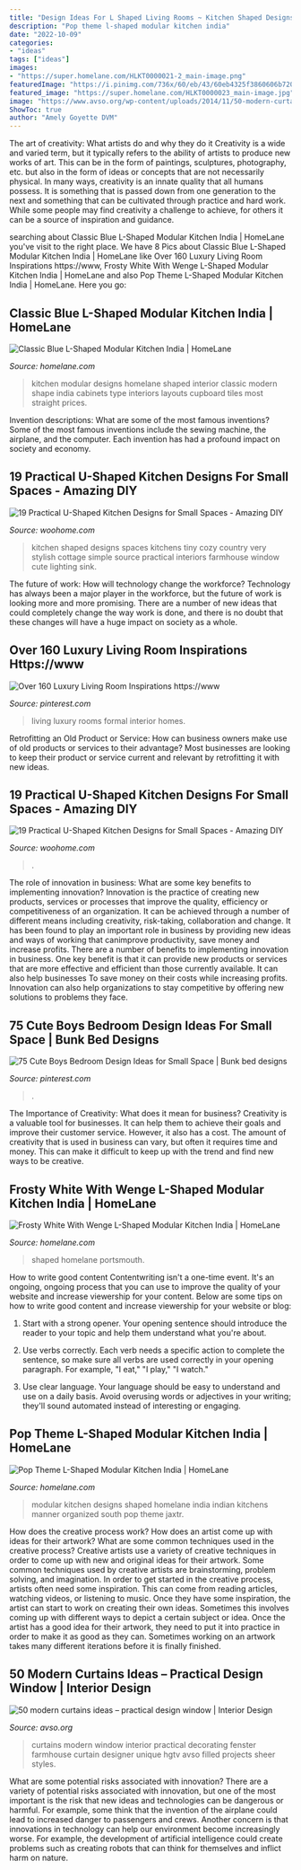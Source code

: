 ```yaml
---
title: "Design Ideas For L Shaped Living Rooms ~ Kitchen Shaped Designs Spaces Kitchens Tiny Cozy Country Very Stylish Cottage Simple Source Practical Interiors Farmhouse Window Cute Lighting Sink"
description: "Pop theme l-shaped modular kitchen india"
date: "2022-10-09"
categories:
- "ideas"
tags: ["ideas"]
images:
- "https://super.homelane.com/HLKT0000021-2_main-image.png"
featuredImage: "https://i.pinimg.com/736x/60/eb/43/60eb4325f3860606b72073ca41e1ccb5--luxury-living-rooms-living-room-inspiration.jpg"
featured_image: "https://super.homelane.com/HLKT0000023_main-image.jpg"
image: "https://www.avso.org/wp-content/uploads/2014/11/50-modern-curtains-ideas-practical-design-window-1415021090.jpg"
ShowToc: true
author: "Amely Goyette DVM"
---
```



The art of creativity: What artists do and why they do it
Creativity is a wide and varied term, but it typically refers to the ability of artists to produce new works of art. This can be in the form of paintings, sculptures, photography, etc. but also in the form of ideas or concepts that are not necessarily physical. In many ways, creativity is an innate quality that all humans possess. It is something that is passed down from one generation to the next and something that can be cultivated through practice and hard work. While some people may find creativity a challenge to achieve, for others it can be a source of inspiration and guidance.

	

		
searching about Classic Blue L-Shaped Modular Kitchen India | HomeLane you've visit to the right place. We have 8 Pics about Classic Blue L-Shaped Modular Kitchen India | HomeLane like Over 160 Luxury Living Room Inspirations https://www, Frosty White With Wenge L-Shaped Modular Kitchen India | HomeLane and also Pop Theme L-Shaped Modular Kitchen India | HomeLane. Here you go:
		
    
## Classic Blue L-Shaped Modular Kitchen India | HomeLane

<img loading=lazy src="https://super.homelane.com/products/13june19/6_plp-image.jpg" onerror="this.onerror=null;this.src='https://tse3.mm.bing.net/th?id=OIP.2ZK_l0Nt5jX4nEYNinHG6gHaFj&amp;pid=15.1';" alt="Classic Blue L-Shaped Modular Kitchen India | HomeLane">

_Source: homelane.com_

>kitchen modular designs homelane shaped interior classic modern shape india cabinets type interiors layouts cupboard tiles most straight prices. 

	

Invention descriptions: What are some of the most famous inventions?
Some of the most famous inventions include the sewing machine, the airplane, and the computer. Each invention has had a profound impact on society and economy.

    
## 19 Practical U-Shaped Kitchen Designs For Small Spaces - Amazing DIY

<img loading=lazy src="http://www.woohome.com/wp-content/uploads/2016/01/u-shaped-kitchen-9.jpg" onerror="this.onerror=null;this.src='https://tse2.mm.bing.net/th?id=OIP.LmpDcjVSnnl6fksFDphWXAHaLT&amp;pid=15.1';" alt="19 Practical U-Shaped Kitchen Designs for Small Spaces - Amazing DIY">

_Source: woohome.com_

>kitchen shaped designs spaces kitchens tiny cozy country very stylish cottage simple source practical interiors farmhouse window cute lighting sink. 

	

The future of work: How will technology change the workforce?
Technology has always been a major player in the workforce, but the future of work is looking more and more promising. There are a number of new ideas that could completely change the way work is done, and there is no doubt that these changes will have a huge impact on society as a whole.

    
## Over 160 Luxury Living Room Inspirations Https://www

<img loading=lazy src="https://i.pinimg.com/736x/60/eb/43/60eb4325f3860606b72073ca41e1ccb5--luxury-living-rooms-living-room-inspiration.jpg" onerror="this.onerror=null;this.src='https://tse3.mm.bing.net/th?id=OIP.00CIcuy61iRRcIBbeu4HoQHaLG&amp;pid=15.1';" alt="Over 160 Luxury Living Room Inspirations https://www">

_Source: pinterest.com_

>living luxury rooms formal interior homes. 

	

Retrofitting an Old Product or Service: How can business owners make use of old products or services to their advantage?
Most businesses are looking to keep their product or service current and relevant by retrofitting it with new ideas.

    
## 19 Practical U-Shaped Kitchen Designs For Small Spaces - Amazing DIY

<img loading=lazy src="https://www.woohome.com/wp-content/uploads/2016/01/u-shaped-kitchen-2.jpg" onerror="this.onerror=null;this.src='https://tse3.mm.bing.net/th?id=OIP.fTwRY5RQsWBmLNNJnRlJTwHaKy&amp;pid=15.1';" alt="19 Practical U-Shaped Kitchen Designs for Small Spaces - Amazing DIY">

_Source: woohome.com_

>. 

	

The role of innovation in business: What are some key benefits to implementing innovation?
Innovation is the practice of creating new products, services or processes that improve the quality, efficiency or competitiveness of an organization. It can be achieved through a number of different means including creativity, risk-taking, collaboration and change. It has been found to play an important role in business by providing new ideas and ways of working that canimprove productivity, save money and increase profits.
There are a number of benefits to implementing innovation in business. One key benefit is that it can provide new products or services that are more effective and efficient than those currently available. It can also help businesses To save money on their costs while increasing profits. Innovation can also help organizations to stay competitive by offering new solutions to problems they face.

    
## 75 Cute Boys Bedroom Design Ideas For Small Space | Bunk Bed Designs

<img loading=lazy src="https://i.pinimg.com/736x/3c/25/2a/3c252ac4b407df8f12ba33a1502204c2.jpg" onerror="this.onerror=null;this.src='https://tse2.mm.bing.net/th?id=OIP.DczdDazR2VB-YHTPsfWeEgHaKt&amp;pid=15.1';" alt="75 Cute Boys Bedroom Design Ideas for Small Space | Bunk bed designs">

_Source: pinterest.com_

>. 

	

The Importance of Creativity: What does it mean for business?
Creativity is a valuable tool for businesses. It can help them to achieve their goals and improve their customer service. However, it also has a cost. The amount of creativity that is used in business can vary, but often it requires time and money. This can make it difficult to keep up with the trend and find new ways to be creative.

    
## Frosty White With Wenge L-Shaped Modular Kitchen India | HomeLane

<img loading=lazy src="https://super.homelane.com/HLKT0000021-2_main-image.png" onerror="this.onerror=null;this.src='https://tse4.mm.bing.net/th?id=OIP._Jdor51ByjxFlc3kubjKcQHaEc&amp;pid=15.1';" alt="Frosty White With Wenge L-Shaped Modular Kitchen India | HomeLane">

_Source: homelane.com_

>shaped homelane portsmouth. 

	

How to write good content
Contentwriting isn't a one-time event. It's an ongoing, ongoing process that you can use to improve the quality of your website and increase viewership for your content. Below are some tips on how to write good content and increase viewership for your website or blog: 
1) Start with a strong opener. Your opening sentence should introduce the reader to your topic and help them understand what you're about. 

2) Use verbs correctly. Each verb needs a specific action to complete the sentence, so make sure all verbs are used correctly in your opening paragraph. For example, "I eat," "I play," "I watch." 

3) Use clear language. Your language should be easy to understand and use on a daily basis. Avoid overusing words or adjectives in your writing; they'll sound automated instead of interesting or engaging.

    
## Pop Theme L-Shaped Modular Kitchen India | HomeLane

<img loading=lazy src="https://super.homelane.com/HLKT0000023_main-image.jpg" onerror="this.onerror=null;this.src='https://tse3.mm.bing.net/th?id=OIP.0xRQb4pxl9B5rn-hvjpSDAHaEK&amp;pid=15.1';" alt="Pop Theme L-Shaped Modular Kitchen India | HomeLane">

_Source: homelane.com_

>modular kitchen designs shaped homelane india indian kitchens manner organized south pop theme jaxtr. 

	

How does the creative process work? How does an artist come up with ideas for their artwork? What are some common techniques used in the creative process?
Creative artists use a variety of creative techniques in order to come up with new and original ideas for their artwork. Some common techniques used by creative artists are brainstorming, problem solving, and imagination. In order to get started in the creative process, artists often need some inspiration. This can come from reading articles, watching videos, or listening to music. Once they have some inspiration, the artist can start to work on creating their own ideas. Sometimes this involves coming up with different ways to depict a certain subject or idea. Once the artist has a good idea for their artwork, they need to put it into practice in order to make it as good as they can. Sometimes working on an artwork takes many different iterations before it is finally finished.

    
## 50 Modern Curtains Ideas – Practical Design Window | Interior Design

<img loading=lazy src="https://www.avso.org/wp-content/uploads/2014/11/50-modern-curtains-ideas-practical-design-window-1415021090.jpg" onerror="this.onerror=null;this.src='https://tse4.mm.bing.net/th?id=OIP.yn10cYK0W3ENQ7hzBeS0QgHaJ3&amp;pid=15.1';" alt="50 modern curtains ideas – practical design window | Interior Design">

_Source: avso.org_

>curtains modern window interior practical decorating fenster farmhouse curtain designer unique hgtv avso filled projects sheer styles. 

	

What are some potential risks associated with innovation?
There are a variety of potential risks associated with innovation, but one of the most important is the risk that new ideas and technologies can be dangerous or harmful. For example, some think that the invention of the airplane could lead to increased danger to passengers and crews. Another concern is that innovations in technology can help our environment become increasingly worse. For example, the development of artificial intelligence could create problems such as creating robots that can think for themselves and inflict harm on nature.

